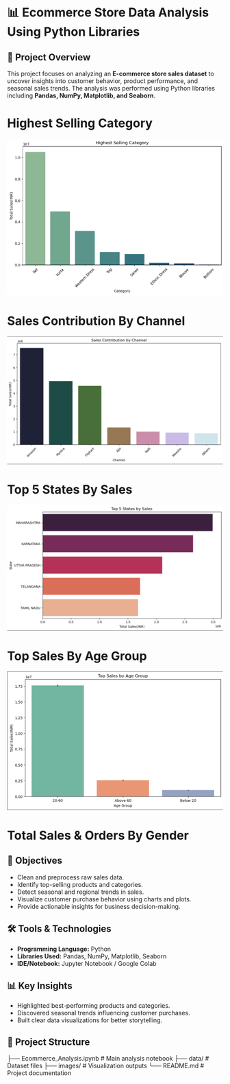 # 📊 Ecommerce Store Data Analysis Using Python Libraries

## 📌 Project Overview
This project focuses on analyzing an **E-commerce store sales dataset** to uncover insights into customer behavior, product performance, and seasonal sales trends. The analysis was performed using Python libraries including **Pandas, NumPy, Matplotlib, and Seaborn**.

# Highest Selling Category
![Highest Selling Category](https://github.com/Jayesh-dev-glitch/Ecommerce-Store-Data-Analysis-Using-Python-Libraries/blob/main/Highest%20Selling%20Category.png)
# Sales Contribution By Channel
![Sales Contribution By Channel](https://github.com/Jayesh-dev-glitch/Ecommerce-Store-Data-Analysis-Using-Python-Libraries/blob/main/Sales%20Contribution%20By%20Channel.png)
# Top 5 States By Sales
![Top 5 States By Sales](https://github.com/Jayesh-dev-glitch/Ecommerce-Store-Data-Analysis-Using-Python-Libraries/blob/main/Top%205%20States%20By%20Sales.png)
# Top Sales By Age Group
![Top Sales By Age Group](https://github.com/Jayesh-dev-glitch/Ecommerce-Store-Data-Analysis-Using-Python-Libraries/blob/main/Top%20Sales%20By%20Age%20Group.png)
# Total Sales & Orders By Gender


## 🎯 Objectives
- Clean and preprocess raw sales data.  
- Identify top-selling products and categories.  
- Detect seasonal and regional trends in sales.  
- Visualize customer purchase behavior using charts and plots.  
- Provide actionable insights for business decision-making.  

## 🛠️ Tools & Technologies
- **Programming Language:** Python  
- **Libraries Used:** Pandas, NumPy, Matplotlib, Seaborn  
- **IDE/Notebook:** Jupyter Notebook / Google Colab  

## 📊 Key Insights
- Highlighted best-performing products and categories.  
- Discovered seasonal trends influencing customer purchases.  
- Built clear data visualizations for better storytelling.  

## 📂 Project Structure
├── Ecommerce_Analysis.ipynb # Main analysis notebook
├── data/ # Dataset files
├── images/ # Visualization outputs
└── README.md # Project documentation
